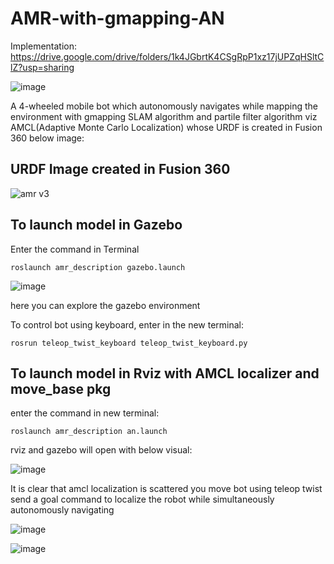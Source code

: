 # AMR-with-gmapping-AN


Implementation: https://drive.google.com/drive/folders/1k4JGbrtK4CSgRpP1xz17jUPZqHSltClZ?usp=sharing

![image](https://user-images.githubusercontent.com/69638726/199431394-997829b5-a4f2-4ce5-9868-8ac99fcd445a.png)

A 4-wheeled mobile bot which autonomously navigates while mapping the environment with gmapping SLAM algorithm and partile filter algorithm viz AMCL(Adaptive Monte Carlo Localization) whose URDF is created in Fusion 360 below image:

## URDF Image created in Fusion 360

![amr v3](https://user-images.githubusercontent.com/69638726/199509528-7f9b12cd-feb6-4ca7-991b-37b2b5dc3ce1.png)


## To launch model in Gazebo 

Enter the command in Terminal

```roslaunch amr_description gazebo.launch```

![image](https://user-images.githubusercontent.com/69638726/199502221-00fe4908-5dda-4332-ad69-1c0cbe4cd3f2.png)

here you can explore the gazebo environment 

To control bot using keyboard, enter in the new terminal:

```rosrun teleop_twist_keyboard teleop_twist_keyboard.py```

## To launch model in Rviz with AMCL localizer and move_base pkg

enter the command in new terminal:

```roslaunch amr_description an.launch```

rviz and gazebo will open with below visual:

![image](https://user-images.githubusercontent.com/69638726/199504404-4d887883-48e9-401d-a7ad-bb8b07a32829.png)


It is clear that amcl localization is scattered you move bot using teleop twist send a goal command to localize the robot while simultaneously autonomously navigating

![image](https://user-images.githubusercontent.com/69638726/199505532-70f89e8f-906a-4d93-8452-0d6c84bd43bc.png)


![image](https://user-images.githubusercontent.com/69638726/199505581-174d2870-bfb8-40ab-afb0-8e631308a04e.png)




